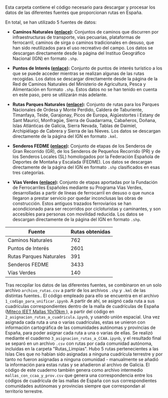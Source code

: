 Esta carpeta contiene el código necesario para descargar y procesar los datos de las diferentes fuentes que proporcionan rutas en España. 

En total, se han utilizado 5 fuentes de datos:

- **Caminos Naturales ([enlace](https://centrodedescargas.cnig.es/CentroDescargas/caminos-naturales)):** Conjuntos de caminos que discurren por infraestructuras de transporte, vías pecuarias, plataformas de ferrocarril, caminos de sirga o caminos tradicionales en desuso, que han sido reutilizados para el uso recreativo del campo. Los datos se descargan directamente desde la página del Instituo Geográfico Nacional (IGN) en formato ``.shp``.

- **Puntos de Interés ([enlace](https://www.mapa.gob.es/es/cartografia-y-sig/ide/descargas/desarrollo-rural/Red-Caminos-Naturales.aspx)):** Conjunto de puntos de interés turístico a los que se puede acceder mientras se realizan algunas de las rutas recogidas. Los datos se descargar directamente desde la página de la Red de Caminos Naturales del Ministerio de Agricultura, Pesca y Alimentación en formato ``.shp``. Estos datos no se han tenido en cuenta en este paso, pero se utilizarán más adelante.

- **Rutas Parques Naturales ([enlace](https://centrodedescargas.cnig.es/CentroDescargas/rutas-parques-nacionales)):** Conjunto de rutas para los Parques Nacionales de Ordesa y Monte Perdido, Caldera de Taburiente, Timanfaya, Teide, Garajonay, Picos de Europa, Aigüestortes i Estany de Sant Maurici, Monfragüe, Sierra de Guadarrama, Cabañeros, Doñana, Islas Atlánticas de Galicia, Sierra Nevada, Tablas de Daimiel, Archipiélago de Cabrera y Sierra de las Nieves. Los datos se descargan directamente de la página del IGN en formato ``.kml``.

- **Senderos FEDME ([enlace](https://centrodedescargas.cnig.es/CentroDescargas/senderos-fedme)):** Conjunto de etapas de los Senderos de Gran Recorrido (GR), de los Senderos de Pequeños Recorrido (PR) y de los Senderos Locales (SL) homologados por la Federación Española de Deportes de Montaña y Escalada (FEDME). Los datos se descargan directamente de la página del IGN en formato ``.shp`` clasificados en esas tres categorías.

- **Vías Verdes ([enlace](https://centrodedescargas.cnig.es/CentroDescargas/vias-verdes)):** Conjunto de etapas aportadas por la Fundación de Ferrocarriles Españoles mediante su Programa Vías Verdes, desarrolladas a partir de líneas de ferrocarril en desuso o que nunca llegaron a prestar servicio por quedar inconclusas las obras de construcción. Estos antiguos trazados ferroviarios se han acondicionado para ser recorridos por cicloturistas y caminantes, y son accesibles para personas con movilidad reducida. Los datos se descargan directamente de la página del IGN en formato ``.shp``.


| Fuente | Rutas obtenidas |
|----------|----------|
| Caminos Naturales    | 762   |
| Puntos de Interés    | 2601   |
| Rutas Parques Naturales    | 391   |
| Senderos FEDME    | 3433  |
| Vías Verdes    | 140   |

Tras recopilar los datos de las diferentes fuentes, se combinaron en un solo archivo ``archivo_rutas.csv`` a partir de los archivos ``.shp`` y ``.kml`` de las distintas fuentes.. El código empleado para ello se encuentra en el archivo ``1_codigo_para_unificar.ipynb``. 
A partir de ahí, se asignó cada ruta a sus cuadrículas correspondientes dentro de la malla de cuadrículas de España ([Miteco IEET Mallas 10x10km
](https://www.miteco.gob.es/es/biodiversidad/temas/inventarios-nacionales/inventario-especies-terrestres/inventario-nacional-de-biodiversidad/bdn-ieet-default.html)), a partir del código en ``2_asignacion_rutas_a_cuadricula.ipynb``, y usando unión espacial.
Una vez asignada cada ruta a una o varias cuadrículas, estas se unieron con información cartográfica de las comunidades autónomas y provincias de España, para poder asignar cada ruta a una o varias de ellas. Se realizó mediante el cuaderno ``3_asignacion_rutas_a_CCAA.ipynb``, y el resultado final se separó en un archivo ``.csv`` con rutas por cada comunidad autónoma, incluidas en la carpeta "Rutas_Limpias". Hubo 5 rutas pertenecientes a las Islas Cíes que no habían sido asignadas a ninguna cuadrícula terrestre y por tanto no fueron asignadas a ninguna comunidad - manualmente se añadió la información para estas rutas y se añadieron al archivo de Galicia. El código de este cuaderno también genera como archivo intermedio ``mallas_con_ccaa_y_prov.csv`` que genera una correspondencia entre los códigos de cuadrícula de las mallas de España con sus correspondientes comunidades autónomas y provincias siempre que correspondan al territorio terrestre.